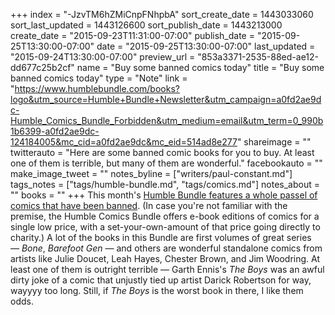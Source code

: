 +++
index = "-JzvTM6hZMiCnpFNhpbA"
sort_create_date = 1443033060
sort_last_updated = 1443126600
sort_publish_date = 1443213000
create_date = "2015-09-23T11:31:00-07:00"
publish_date = "2015-09-25T13:30:00-07:00"
date = "2015-09-25T13:30:00-07:00"
last_updated = "2015-09-24T13:30:00-07:00"
preview_url = "853a3371-2535-88ed-ae12-dd677c25b2cf"
name = "Buy some banned comics today"
title = "Buy some banned comics today"
type = "Note"
link = "https://www.humblebundle.com/books?logo&utm_source=Humble+Bundle+Newsletter&utm_campaign=a0fd2ae9dc-Humble_Comics_Bundle_Forbidden&utm_medium=email&utm_term=0_990b1b6399-a0fd2ae9dc-124184005&mc_cid=a0fd2ae9dc&mc_eid=514ad8e277"
shareimage = ""
twitterauto = "Here are some banned comic books for you to buy. At least one of them is terrible, but many of them are wonderful."
facebookauto = ""
make_image_tweet = ""
notes_byline = ["writers/paul-constant.md"]
tags_notes = ["tags/humble-bundle.md", "tags/comics.md"]
notes_about = ""
books = ""
+++
This month's [Humble Bundle features a whole passel of comics that have been banned](https://www.humblebundle.com/books?logo&utm_source=Humble+Bundle+Newsletter&utm_campaign=a0fd2ae9dc-Humble_Comics_Bundle_Forbidden&utm_medium=email&utm_term=0_990b1b6399-a0fd2ae9dc-124184005&mc_cid=a0fd2ae9dc&mc_eid=514ad8e277). (In case you're not familiar with the premise, the Humble Comics Bundle offers e-book editions of comics for a single low price, with a set-your-own-amount of that price going directly to charity.) A lot of the books in this Bundle are first volumes of great series — *Bone*, *Barefoot Gen* — and others are wonderful standalone comics from artists like Julie Doucet, Leah Hayes, Chester Brown, and Jim Woodring. At least one of them is outright terrible — Garth Ennis's *The Boys* was an awful dirty joke of a comic that unjustly tied up artist Darick Robertson for way, wayyyy too long. Still, if *The Boys* is the worst book in there, I like them odds.